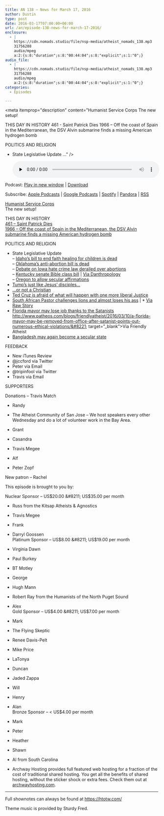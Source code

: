 ```yaml
---
title: AN 138 – News for March 17, 2016
author: Dustin
type: post
date: 2016-03-17T07:00:00+00:00
url: /an/episode-138-news-for-march-17-2016/
enclosure:
  - |
    https://cdn.nomads.studio/file/nsp-media/atheist_nomads_138.mp3
    31756288
    audio/mpeg
    a:2:{s:8:"duration";s:8:"00:44:04";s:8:"explicit";s:1:"0";}
audio_file:
  - |
    https://cdn.nomads.studio/file/nsp-media/atheist_nomads_138.mp3
    31756288
    audio/mpeg
    a:2:{s:8:"duration";s:8:"00:44:04";s:8:"explicit";s:1:"0";}
categories:
  - Episodes

---
```

<div itemscope itemtype="http://schema.org/AudioObject">
  <meta itemprop="name" content="Episode 138 &#8211; News for March 17, 2016" />
  
  <meta itemprop="uploadDate" content="2016-03-17T01:00:00-06:00" />
  
  <meta itemprop="encodingFormat" content="audio/mpeg" />
  
  <meta itemprop="duration" content="PT44M04S" />
  
  <meta itemprop="description" content="Humanist Service Corps
The new setup!

THIS DAY IN HISTORY
461 - Saint Patrick Dies
1966 – Off the coast of Spain in the Mediterranean, the DSV Alvin submarine finds a missing American hydrogen bomb

POLITICS AND RELIGION

* State Legislative Update
..." />
  
  <meta itemprop="contentUrl" content="https://dts.podtrac.com/redirect.mp3/cdn.nomads.studio/file/nsp-media/atheist_nomads_138.mp3" />
  
  <meta itemprop="contentSize" content="30.3" />
  </p> 
  
  <div class="powerpress_player" id="powerpress_player_8397">
    <audio class="wp-audio-shortcode" id="audio-5097-141" preload="none" style="width: 100%;" controls="controls"><source type="audio/mpeg" src="https://dts.podtrac.com/redirect.mp3/cdn.nomads.studio/file/nsp-media/atheist_nomads_138.mp3?_=141" /><a href="https://dts.podtrac.com/redirect.mp3/cdn.nomads.studio/file/nsp-media/atheist_nomads_138.mp3">https://dts.podtrac.com/redirect.mp3/cdn.nomads.studio/file/nsp-media/atheist_nomads_138.mp3</a></audio>
  </div>
</div>

<p class="powerpress_links powerpress_links_mp3">
  Podcast: <a href="https://dts.podtrac.com/redirect.mp3/cdn.nomads.studio/file/nsp-media/atheist_nomads_138.mp3" class="powerpress_link_pinw" target="_blank" title="Play in new window" onclick="return powerpress_pinw('https://htotw.com/?powerpress_pinw=5097-podcast');" rel="nofollow">Play in new window</a> | <a href="https://dts.podtrac.com/redirect.mp3/cdn.nomads.studio/file/nsp-media/atheist_nomads_138.mp3" class="powerpress_link_d" title="Download" rel="nofollow" download="atheist_nomads_138.mp3">Download</a>
</p>

<p class="powerpress_links powerpress_subscribe_links">
  Subscribe: <a href="https://podcasts.apple.com/us/podcast/humanists-take-on-the-world/id530050098?mt=2&ls=1" class="powerpress_link_subscribe powerpress_link_subscribe_itunes" target="_blank" title="Subscribe on Apple Podcasts" rel="nofollow">Apple Podcasts</a> | <a href="https://www.google.com/podcasts?feed=aHR0cDovL2F0aGVpc3Rub21hZHMubGlic3luLmNvbS9yc3M%3D" class="powerpress_link_subscribe powerpress_link_subscribe_googleplay" target="_blank" title="Subscribe on Google Podcasts" rel="nofollow">Google Podcasts</a> | <a href="https://open.spotify.com/show/3LzK2xZGike6Tc1GEMtMbr?si=LieN9SNuTpq96smuaUsH8A" class="powerpress_link_subscribe powerpress_link_subscribe_spotify" target="_blank" title="Subscribe on Spotify" rel="nofollow">Spotify</a> | <a href="https://www.pandora.com/podcast/atheist-nomads/PC:10122?corr=62071012&part=ug" class="powerpress_link_subscribe powerpress_link_subscribe_pandora" target="_blank" title="Subscribe on Pandora" rel="nofollow">Pandora</a> | <a href="https://htotw.com/feed/podcast/" class="powerpress_link_subscribe powerpress_link_subscribe_rss" target="_blank" title="Subscribe via RSS" rel="nofollow">RSS</a>
</p>

<a href="https://foundationbeyondbelief.org/humanistservicecorps" target="_blank" rel="noopener">Humanist Service Corps</a>  
The new setup!

THIS DAY IN HISTORY  
<a href="http://www.history.com/this-day-in-history/saint-patrick-dies" target="_blank" rel="noopener">461 &#8211; Saint Patrick Dies</a>  
<a href="https://en.wikipedia.org/wiki/DSV_Alvin" target="_blank" rel="noopener">1966 – Off the coast of Spain in the Mediterranean, the DSV Alvin submarine finds a missing American hydrogen bomb</a>

POLITICS AND RELIGION

* State Legislative Update  
&#8211; <a href="https://www.change.org/p/idaho-governor-idaho-state-legislature-remove-religious-shield-laws-that-prevent-prosecution-of-child-abuse-due-to-medical-neglect-by-faith-healing-parents/u/15775340?recruiter=46309224&utm_source=share_update&utm_medium=facebook&utm_campaign=facebook_link" target="_blank" rel="noopener">Idaho’s bill to end faith healing for children is dead</a>  
&#8211; <a href="http://kfor.com/2016/03/08/oklahoma-bill-proposes-abortion-providers-face-murder-charges/" target="_blank" rel="noopener">Oklahoma’s anti-abortion bill is dead</a>  
&#8211; <a href="http://www.desmoinesregister.com/story/opinion/columnists/rekha-basu/2016/03/10/senators-offensive-bid-make-abortion-hate-crime/81588562/" target="_blank" rel="noopener">Debate on Iowa hate crime law derailed over abortions</a>  
&#8211; <a href="http://www.kentucky.com/news/local/education/article65408727.html" target="_blank" rel="noopener">Kentucky senate Bible class bill</a> | <a href="http://www.patheos.com/blogs/danthropology/2016/03/kentucky-officials-approve-bible-class-in-public-schools/?utm_content=buffer37902&utm_medium=social&utm_source=facebook.com&utm_campaign=buffer" target="_blank" rel="noopener">Via Danthropology</a>  
&#8211; <a href="http://www.patheos.com/blogs/friendlyatheist/2016/03/13/oregon-set-to-pass-law-making-saying-so-help-me-god-optional-for-witnesses-at-committee-hearings/" target="_blank" rel="noopener">Oregon to allow secular affirmations</a>  
* <a href="http://www.rightwingwatch.org/content/rick-joyner-donald-trump-acts-just-jesus-and-his-disciples" target="_blank" rel="noopener">Tump’s just like Jesus’ disciples&#8230;</a>  
* <a href="http://www.rightwingwatch.org/content/gary-cass-seeks-donations-project-warn-voters-donald-trump-not-christian" target="_blank" rel="noopener">&#8230;or not a Christian</a>  
* <a href="http://www.patheos.com/blogs/friendlyatheist/2016/03/08/ted-cruz-one-more-liberal-supreme-court-justice-will-lead-to-the-imprisonment-of-christians/" target="_blank" rel="noopener">Ted Cruz is afraid of what will happen with one more liberal Justice</a>  
* <a href="http://www.ghanaweb.com/GhanaHomePage/worldNews/Lion-nearly-killed-prophet-after-botched-miracle-421860" target="_blank" rel="noopener">South African Pastor challenges lions and almost loses his ass</a> | * <a href="http://www.rawstory.com/2016/03/christian-prophet-loses-his-buttocks-to-a-hungry-lion-while-trying-to-prove-god-would-save-him/" target="_blank" rel="noopener">Via Raw Story</a>  
* <a href="http://www.sun-sentinel.com/local/broward/deerfield-beach/fl-deerfield-jean-robb-ethics-20160309-story.html" target="_blank" rel="noopener">Florida mayor may lose job thanks to the Satanists<br /> http://www.patheos.com/blogs/friendlyatheist/2016/03/10/a-florida-mayor-may-be-removed-from-office-after-satanist-points-out-numerous-ethical-violations/&#8221; target=&#8221;_blank&#8221;>Via Friendly Atheist</a>  
* <a href="http://www.dailymail.co.uk/news/article-3473136/Bangladesh-considering-abandoning-Islam-official-religion-following-wake-extremist-attacks.html" target="_blank" rel="noopener">Bangladesh may again become a secular state</a>

FEEDBACK

* New iTunes Review  
* @jccford via Twitter  
* Peter via Email  
* @tripinfool via Twitter  
* Travis via Email

SUPPORTERS

Donations &#8211; Travis Match  
* Randy  
* The Atheist Community of San Jose &#8211; We host speakers every other Wednesday and do a lot of volunteer work in the Bay Area.  
* Grant  
* Casandra  
* Travis Megee

* Alf  
* Peter Zopf

New patron &#8211; Rachel

This episode is brought to you by:

Nuclear Sponsor &#8211; US$20.00 &#8211; US$35.00 per month  
* Russ from the Kitsap Atheists & Agnostics  
* Travis Megee  
* Frank  
* Darryl Goossen  
Platinum Sponsor &#8211; US$8.00 &#8211; US$19.00 per month  
* Virginia Dawn  
* Paul Burkey  
* BT Motley  
* George  
* Hugh Mann  
* Robert Ray from the Humanists of the North Puget Sound  
* Alex  
Gold Sponsor &#8211; US$4.00 &#8211; US$7.00 per month  
* Mark  
* The Flying Skeptic  
* Renee Davis-Pelt  
* Mike Price  
* LaTonya  
* Duncan  
* Jaded Zappa  
* Will  
* Henry  
* Alan  
Bronze Sponsor &#8211; < US$4.00 per month  
* Mark  
* Peter  
* Heather  
* Shawn  
* Al from South Carolina

* Archway Hosting provides full featured web hosting for a fraction of the cost of traditional shared hosting. You get all the benefits of shared hosting, without the sticker shock or extra fees. Check them out at <a href="http://archwayhosting.com/" target="_blank" rel="noopener">archwayhosting.com</a>.

<hr width="500" />

Full shownotes can always be found at <https://htotw.com/>  

Theme music is provided by Sturdy Fred.